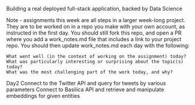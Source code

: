 Building a real deployed full-stack application, backed by Data Science


Note - assignments this week are all steps in a larger week-long project. They are to be worked on in a repo you make with your own account, as instructed in the first day. You should still fork this repo, and open a PR where you add a work_notes.md file that includes a link to your project repo. You should then update work_notes.md each day with the following:

    What went well (in the context of working on the assignment) today?
    What was particularly interesting or surprising about the topic(s) today?
    What was the most challenging part of the work today, and why?







Day2 
    Connect to the Twitter API and query for tweets by various parameters
    Connect to Basilica API and retrieve and manipulate embeddings for given entities

